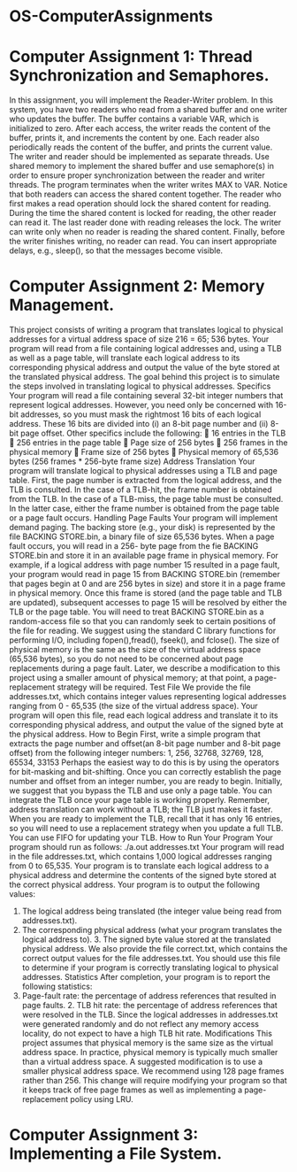 # OS-ComputerAssignments

# Computer Assignment 1: Thread Synchronization and Semaphores.
In this assignment, you will implement the Reader-Writer problem. In this system, you have two readers who read from a shared buffer and one writer who updates the buffer. The buffer contains a variable VAR, which is initialized to zero. After each access, the writer reads the content of the buffer, prints it, and increments the content by one. Each reader also periodically reads the content of the buffer, and prints the current value. The writer and reader should be implemented as separate threads. Use shared memory to implement the shared buffer and use semaphore(s) in order to ensure proper synchronization between the reader and writer threads. The program terminates when the writer writes MAX to VAR. Notice that both readers can access the shared content together. The reader who first makes a read operation should lock the shared content for reading. During the time the shared content is locked for reading, the other reader can read it. The last reader done with reading releases the lock. The writer can write only when no reader is reading the shared content. Finally, before the writer finishes writing, no reader can read. You can insert appropriate delays, e.g., sleep(), so that the messages become visible.

# Computer Assignment 2: Memory Management.
This project consists of writing a program that translates logical to physical addresses for a virtual address space of size 216 = 65; 536 bytes. Your program will read from a file containing logical addresses and, using a TLB as well as a page table, will translate each logical address to its corresponding physical address and output the value of the byte stored at the translated physical address. The goal behind this project is to simulate the steps involved in translating logical to physical addresses.
Specifics
Your program will read a file containing several 32-bit integer numbers that represent logical addresses. However, you need only be concerned with 16-bit addresses, so you must mask the rightmost 16 bits of each logical address. These 16 bits are divided into (i) an 8-bit page number and (ii) 8-bit page offset. Other specifics include the following:
 16 entries in the TLB
 256 entries in the page table
 Page size of 256 bytes
 256 frames in the physical memory
 Frame size of 256 bytes
 Physical memory of 65,536 bytes (256 frames * 256-byte frame size)
Address Translation
Your program will translate logical to physical addresses using a TLB and page table. First, the page number is extracted from the logical address, and the TLB is consulted. In the case of a TLB-hit, the frame number is obtained from the TLB. In the case of a TLB-miss, the page table must be consulted. In the latter case, either the frame number is obtained from the page table or a page fault occurs.
Handling Page Faults
Your program will implement demand paging. The backing store (e.g., your disk) is represented by the file BACKING STORE.bin, a binary file of size 65,536 bytes. When a page fault occurs, you will read in a 256- byte page from the fie BACKING STORE.bin and store it in an available page frame in physical memory.
For example, if a logical address with page number 15 resulted in a page fault, your program would read in page 15 from BACKING STORE.bin (remember that pages begin at 0 and are 256 bytes in size) and store it in a page frame in physical memory. Once this frame is stored (and the page table and TLB are updated), subsequent accesses to page 15 will be resolved by either the TLB or the page table.
You will need to treat BACKING STORE.bin as a random-access file so that you can randomly seek to certain positions of the file for reading. We suggest using the standard C library functions for performing I/O, including fopen(),fread(), fseek(), and fclose(). The size of physical memory is the same as the size of the virtual address space (65,536 bytes), so you do not need to be concerned about page replacements
during a page fault. Later, we describe a modification to this project using a smaller amount of physical memory; at that point, a page-replacement strategy will be required.
Test File
We provide the file addresses.txt, which contains integer values representing logical addresses ranging from 0 - 65,535 (the size of the virtual address space). Your program will open this file, read each logical address and translate it to its corresponding physical address, and output the value of the signed byte at the physical address.
How to Begin
First, write a simple program that extracts the page number and offset(an 8-bit page number and 8-bit page offset) from the following integer numbers:
1, 256, 32768, 32769, 128, 65534, 33153
Perhaps the easiest way to do this is by using the operators for bit-masking and bit-shifting. Once you can correctly establish the page number and offset from an integer number, you are ready to begin. Initially, we suggest that you bypass the TLB and use only a page table. You can integrate the TLB once your page table is working properly. Remember, address translation can work without a TLB; the TLB just makes it faster. When you are ready to implement the TLB, recall that it has only 16 entries, so you will need to use a replacement strategy when you update a full TLB. You can use FIFO for updating your TLB.
How to Run Your Program
Your program should run as follows: ./a.out addresses.txt
Your program will read in the file addresses.txt, which contains 1,000 logical addresses ranging from 0 to 65,535. Your program is to translate each logical address to a physical address and determine the contents of the signed byte stored at the correct physical address. Your program is to output the following values:
1. The logical address being translated (the integer value being read from addresses.txt).
2. The corresponding physical address (what your program translates the logical address to). 3. The signed byte value stored at the translated physical address.
We also provide the file correct.txt, which contains the correct output values for the file addresses.txt. You should use this file to determine if your program is correctly translating logical to physical addresses. Statistics After completion, your program is to report the following statistics:
1. Page-fault rate: the percentage of address references that resulted in page faults. 2. TLB hit rate: the percentage of address references that were resolved in the TLB.
Since the logical addresses in addresses.txt were generated randomly and do not reflect any memory access locality, do not expect to have a high TLB hit rate.
Modifications
This project assumes that physical memory is the same size as the virtual address space. In practice, physical memory is typically much smaller than a virtual address space. A suggested modification is to use a smaller physical address space. We recommend using 128 page frames rather than 256. This change will require modifying your program so that it keeps track of free page frames as well as implementing a page-replacement policy using LRU.

# Computer Assignment 3: Implementing a File System.
